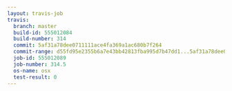 ```yaml
---
layout: travis-job
travis:
  branch: master
  build-id: 555012084
  build-number: 314
  commit: 5af31a78dee0711111ace4fa369a1ac680b7f264
  commit-range: d55fd95e2355b6a7e43bb42813fba995d7b47dd1...5af31a78dee0711111ace4fa369a1ac680b7f264
  job-id: 555012089
  job-number: 314.5
  os-name: osx
  test-result: 0
---
```

